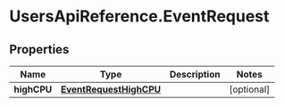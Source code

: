 # UsersApiReference.EventRequest

## Properties

Name | Type | Description | Notes
------------ | ------------- | ------------- | -------------
**highCPU** | [**EventRequestHighCPU**](EventRequestHighCPU.md) |  | [optional] 


